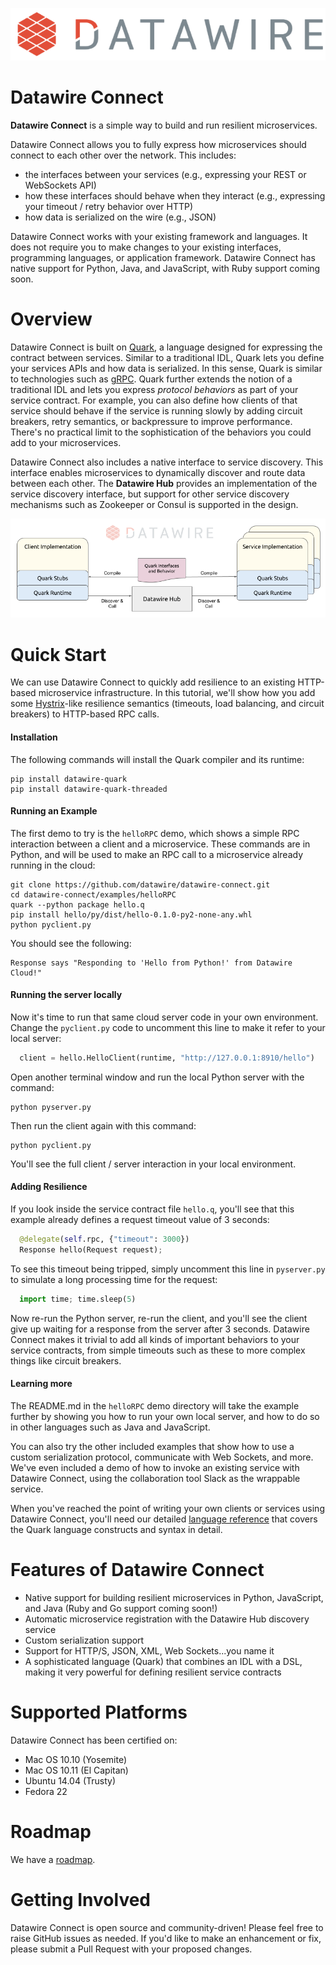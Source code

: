 ![Datawire](static-files/dw-logo.png)

# Datawire Connect

**Datawire Connect** is a simple way to build and run resilient microservices.

Datawire Connect allows you to fully express how microservices should
connect to each other over the network. This includes:

* the interfaces between your services (e.g., expressing your REST or WebSockets API)
* how these interfaces should behave when they interact (e.g.,
  expressing your timeout / retry behavior over HTTP)
* how data is serialized on the wire (e.g., JSON)

Datawire Connect works with your existing framework and languages. It
does not require you to make changes to your existing interfaces,
programming languages, or application framework. Datawire Connect
has native support for Python, Java, and JavaScript, with Ruby support
coming soon.

# Overview

Datawire Connect is built on [Quark](https://github.com/datawire/quark),
a language designed for expressing the contract between services. Similar to a
traditional IDL, Quark lets you define your services APIs and how data is
serialized. In this sense, Quark is similar to technologies such as
[gRPC](http://www.grpc.io). Quark further extends the notion of a
traditional IDL and lets you express *protocol behaviors* as part of
your service contract. For example, you can also define how clients of
that service should behave if the service is running slowly by adding
circuit breakers, retry semantics, or backpressure to improve
performance. There's no practical limit to the sophistication of the
behaviors you could add to your microservices.

Datawire Connect also includes a native interface to service
discovery. This interface enables microservices to dynamically
discover and route data between each other. The **Datawire Hub**
provides an implementation of the service discovery interface, but
support for other service discovery mechanisms such as Zookeeper or
Consul is supported in the design.

![Datawire Connect](static-files/dw-connect.png)

# Quick Start

We can use Datawire Connect to quickly add resilience to an existing
HTTP-based microservice infrastructure. In this tutorial, we'll show
how you add some [Hystrix](https://github.com/Netflix/Hystrix)-like resilience
semantics (timeouts, load balancing, and circuit breakers) to HTTP-based
RPC calls.

#### Installation

The following commands will install the Quark compiler and its runtime:
```
pip install datawire-quark
pip install datawire-quark-threaded
```
#### Running an Example

The first demo to try is the `helloRPC` demo, which shows a simple RPC
interaction between a client and a microservice. These commands are in Python,
and will be used to make an RPC call to a microservice already running in the
cloud:

```
git clone https://github.com/datawire/datawire-connect.git
cd datawire-connect/examples/helloRPC
quark --python package hello.q
pip install hello/py/dist/hello-0.1.0-py2-none-any.whl
python pyclient.py
```
You should see the following:
```
Response says "Responding to 'Hello from Python!' from Datawire Cloud!"
```

#### Running the server locally  

Now it's time to run that same cloud server code in your own environment. Change the
`pyclient.py` code to uncomment this line to make it refer to your local server:
```python
  client = hello.HelloClient(runtime, "http://127.0.0.1:8910/hello")
```
Open another terminal window and run the local Python server with the command:
```
python pyserver.py
```
Then run the client again with this command:
```
python pyclient.py
```
You'll see the full client / server interaction in your local environment.

#### Adding Resilience

If you look inside the service contract file `hello.q`, you'll see that
this example already defines a request timeout value of 3 seconds:

```python
  @delegate(self.rpc, {"timeout": 3000})
  Response hello(Request request);
```

To see this timeout being tripped, simply uncomment this line in `pyserver.py`
to simulate a long processing time for the request:
```python
  import time; time.sleep(5)
```

Now re-run the Python server, re-run the client, and you'll see the client
give up waiting for a response from the server after 3 seconds. Datawire Connect
makes it trivial to add all kinds of important behaviors to your service
contracts, from simple timeouts such as these to more complex things like circuit
breakers.

#### Learning more

The README.md in the `helloRPC` demo directory will take the example further by
showing you how to run your own local server, and how to do so in other languages
such as Java and JavaScript.

You can also try the other included examples that show how to use a custom
serialization protocol, communicate with Web Sockets, and more. We've even
included a demo of how to invoke an existing service with Datawire Connect,
using the collaboration tool Slack as the wrappable service.

When you've reached the point of writing your own clients or services using
Datawire Connect, you'll need our detailed [language reference](http://datawire.github.io/quark/0.3/language-reference/index.html)
that covers the Quark language constructs and syntax in detail.

# Features of Datawire Connect

* Native support for building resilient microservices in Python, JavaScript,
and Java (Ruby and Go support coming soon!)
* Automatic microservice registration with the Datawire Hub discovery service
* Custom serialization support
* Support for HTTP/S, JSON, XML, Web Sockets...you name it
* A sophisticated language (Quark) that combines an IDL with a DSL, making it
very powerful for defining resilient service contracts

# Supported Platforms

Datawire Connect has been certified on:

* Mac OS 10.10 (Yosemite)
* Mac OS 10.11 (El Capitan)
* Ubuntu 14.04 (Trusty)
* Fedora 22

# Roadmap

We have a [roadmap](https://github.com/datawire/datawire-connect/blob/master/ROADMAP.md).

# Getting Involved

Datawire Connect is open source and community-driven! Please feel free to raise
GitHub issues as needed. If you'd like to make an enhancement or fix, please submit
a Pull Request with your proposed changes.
